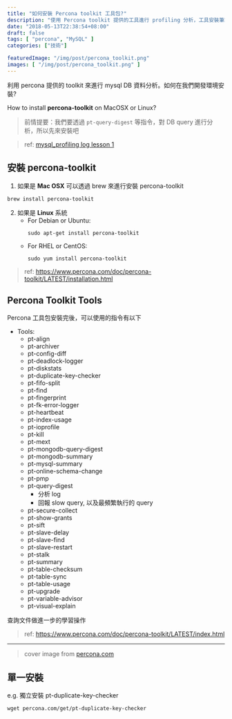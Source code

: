 ```yaml
---
title: "如何安裝 Percona toolkit 工具包?"
description: "使用 Percona toolkit 提供的工具進行 profiling 分析，工具安裝筆記"
date: "2018-05-13T22:38:54+08:00"
draft: false
tags: [ "percona", "MySQL" ]
categories: ["技術"]

featuredImage: "/img/post/percona_toolkit.png"
images: [ "/img/post/percona_toolkit.png" ]
---
```


利用 percona 提供的 toolkit 來進行 mysql DB 資料分析。如何在我們開發環境安裝?

How to install __percona-toolkit__ on MacOSX or Linux?

> 前情提要：我們要透過 `pt-query-digest` 等指令，對 DB query 進行分析，所以先來安裝吧

> ref: [mysql_profiling log lesson 1](/mysql_profiling_query_log)

## 安裝 percona-toolkit
1. 如果是 __Mac OSX__ 可以透過 brew 來進行安裝 percona-toolkit
```SHELL
brew install percona-toolkit
```

2. 如果是 __Linux__ 系統
    - For Debian or Ubuntu:
        ```shell
        sudo apt-get install percona-toolkit
        ```
    - For RHEL or CentOS:
        ```shell
        sudo yum install percona-toolkit
        ```

> ref: https://www.percona.com/doc/percona-toolkit/LATEST/installation.html

## Percona Toolkit Tools

Percona 工具包安裝完後，可以使用的指令有以下

- Tools:
    - pt-align
    - pt-archiver
    - pt-config-diff
    - pt-deadlock-logger
    - pt-diskstats
    - pt-duplicate-key-checker
    - pt-fifo-split
    - pt-find
    - pt-fingerprint
    - pt-fk-error-logger
    - pt-heartbeat
    - pt-index-usage
    - pt-ioprofile
    - pt-kill
    - pt-mext
    - pt-mongodb-query-digest
    - pt-mongodb-summary
    - pt-mysql-summary
    - pt-online-schema-change
    - pt-pmp
    - pt-query-digest
        - 分析 log
        - 回報 slow query, 以及最頻繁執行的 query
    - pt-secure-collect
    - pt-show-grants
    - pt-sift
    - pt-slave-delay
    - pt-slave-find
    - pt-slave-restart
    - pt-stalk
    - pt-summary
    - pt-table-checksum
    - pt-table-sync
    - pt-table-usage
    - pt-upgrade
    - pt-variable-advisor
    - pt-visual-explain

查詢文件做進一步的學習操作

> ref: https://www.percona.com/doc/percona-toolkit/LATEST/index.html

----

> cover image from [percona.com](https://www.percona.com/software/database-tools/percona-toolkit)


## 單一安裝

e.g. 獨立安裝 pt-duplicate-key-checker
```
wget percona.com/get/pt-duplicate-key-checker
```
